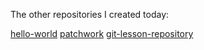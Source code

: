 The other repositories I created today:

[hello-world](https://github.com/rdgrv/hello-world)
[patchwork](https://github.com/rdgrv/patchwork)
[git-lesson-repository](https://github.com/rdgrv/git-lesson-repository)
